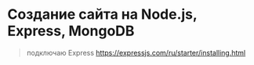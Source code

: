 # Создание сайта на Node.js, Express, MongoDB

> подключаю Express https://expressjs.com/ru/starter/installing.html
